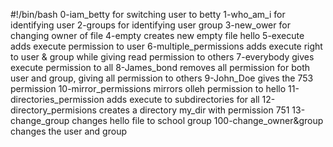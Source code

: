 #!/bin/bash
0-iam_betty for switching user to betty
1-who_am_i for identifying user
2-groups for identifying user group
3-new_ower for changing owner of file
4-empty creates new empty file hello
5-execute adds execute permission to user
6-multiple_permissions adds execute right to user & group while giving read permission to others
7-everybody gives execute permission to all
8-James_bond removes all permission for both user and group, giving all permission to others
9-John_Doe gives the 753 permission
10-mirror_permissions mirrors olleh permission to hello
11-directories_permission adds execute to subdirectories for all
12-directory_permisions creates a directory my_dir with permission 751
13-change_group changes hello file to school group
100-change_owner&group changes the user and group

